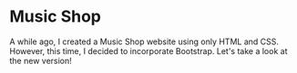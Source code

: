 # Music Shop
A while ago,  I created a Music Shop website using only HTML and CSS. However, this time, I decided to incorporate Bootstrap. Let's take a look at the new version!

